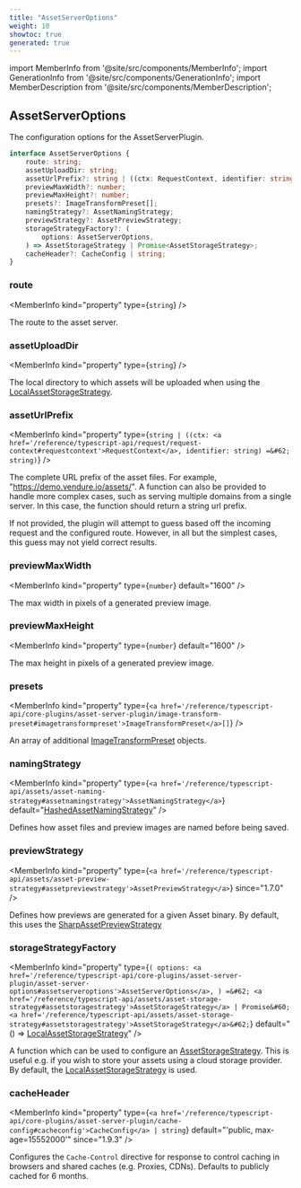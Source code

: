 ```yaml
---
title: "AssetServerOptions"
weight: 10
showtoc: true
generated: true
---
```

<!-- This file was generated from the Vendure source. Do not modify. Instead, re-run the "docs:build" script -->
import MemberInfo from '@site/src/components/MemberInfo';
import GenerationInfo from '@site/src/components/GenerationInfo';
import MemberDescription from '@site/src/components/MemberDescription';


## AssetServerOptions

<GenerationInfo sourceFile="packages/asset-server-plugin/src/types.ts" sourceLine="72" packageName="@vendure/asset-server-plugin" />

The configuration options for the AssetServerPlugin.

```ts title="Signature"
interface AssetServerOptions {
    route: string;
    assetUploadDir: string;
    assetUrlPrefix?: string | ((ctx: RequestContext, identifier: string) => string);
    previewMaxWidth?: number;
    previewMaxHeight?: number;
    presets?: ImageTransformPreset[];
    namingStrategy?: AssetNamingStrategy;
    previewStrategy?: AssetPreviewStrategy;
    storageStrategyFactory?: (
        options: AssetServerOptions,
    ) => AssetStorageStrategy | Promise<AssetStorageStrategy>;
    cacheHeader?: CacheConfig | string;
}
```

<div className="members-wrapper">

### route

<MemberInfo kind="property" type={`string`}   />

The route to the asset server.
### assetUploadDir

<MemberInfo kind="property" type={`string`}   />

The local directory to which assets will be uploaded when using the <a href='/reference/typescript-api/core-plugins/asset-server-plugin/local-asset-storage-strategy#localassetstoragestrategy'>LocalAssetStorageStrategy</a>.
### assetUrlPrefix

<MemberInfo kind="property" type={`string | ((ctx: <a href='/reference/typescript-api/request/request-context#requestcontext'>RequestContext</a>, identifier: string) =&#62; string)`}   />

The complete URL prefix of the asset files. For example, "https://demo.vendure.io/assets/". A
function can also be provided to handle more complex cases, such as serving multiple domains
from a single server. In this case, the function should return a string url prefix.

If not provided, the plugin will attempt to guess based off the incoming
request and the configured route. However, in all but the simplest cases,
this guess may not yield correct results.
### previewMaxWidth

<MemberInfo kind="property" type={`number`} default="1600"   />

The max width in pixels of a generated preview image.
### previewMaxHeight

<MemberInfo kind="property" type={`number`} default="1600"   />

The max height in pixels of a generated preview image.
### presets

<MemberInfo kind="property" type={`<a href='/reference/typescript-api/core-plugins/asset-server-plugin/image-transform-preset#imagetransformpreset'>ImageTransformPreset</a>[]`}   />

An array of additional <a href='/reference/typescript-api/core-plugins/asset-server-plugin/image-transform-preset#imagetransformpreset'>ImageTransformPreset</a> objects.
### namingStrategy

<MemberInfo kind="property" type={`<a href='/reference/typescript-api/assets/asset-naming-strategy#assetnamingstrategy'>AssetNamingStrategy</a>`} default="<a href='/reference/typescript-api/core-plugins/asset-server-plugin/hashed-asset-naming-strategy#hashedassetnamingstrategy'>HashedAssetNamingStrategy</a>"   />

Defines how asset files and preview images are named before being saved.
### previewStrategy

<MemberInfo kind="property" type={`<a href='/reference/typescript-api/assets/asset-preview-strategy#assetpreviewstrategy'>AssetPreviewStrategy</a>`}  since="1.7.0"  />

Defines how previews are generated for a given Asset binary. By default, this uses
the <a href='/reference/typescript-api/core-plugins/asset-server-plugin/sharp-asset-preview-strategy#sharpassetpreviewstrategy'>SharpAssetPreviewStrategy</a>
### storageStrategyFactory

<MemberInfo kind="property" type={`(         options: <a href='/reference/typescript-api/core-plugins/asset-server-plugin/asset-server-options#assetserveroptions'>AssetServerOptions</a>,     ) =&#62; <a href='/reference/typescript-api/assets/asset-storage-strategy#assetstoragestrategy'>AssetStorageStrategy</a> | Promise&#60;<a href='/reference/typescript-api/assets/asset-storage-strategy#assetstoragestrategy'>AssetStorageStrategy</a>&#62;`} default="() =&#62; <a href='/reference/typescript-api/core-plugins/asset-server-plugin/local-asset-storage-strategy#localassetstoragestrategy'>LocalAssetStorageStrategy</a>"   />

A function which can be used to configure an <a href='/reference/typescript-api/assets/asset-storage-strategy#assetstoragestrategy'>AssetStorageStrategy</a>. This is useful e.g. if you wish to store your assets
using a cloud storage provider. By default, the <a href='/reference/typescript-api/core-plugins/asset-server-plugin/local-asset-storage-strategy#localassetstoragestrategy'>LocalAssetStorageStrategy</a> is used.
### cacheHeader

<MemberInfo kind="property" type={`<a href='/reference/typescript-api/core-plugins/asset-server-plugin/cache-config#cacheconfig'>CacheConfig</a> | string`} default="'public, max-age=15552000'"  since="1.9.3"  />

Configures the `Cache-Control` directive for response to control caching in browsers and shared caches (e.g. Proxies, CDNs).
Defaults to publicly cached for 6 months.


</div>
